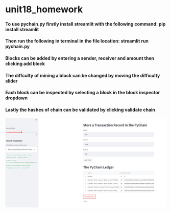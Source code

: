 # unit18_homework


#### To use pychain.py firstly install streamlit with the following command: pip install streamlit 
#### Then run the following in terminal in the file location: streamlit run pychain.py
#### Blocks can be added by entering a sender, receiver and amount then clicking add block
#### The diffculty of mining a block can be changed by moving the difficulty slider
#### Each block can be inspected by selecting a block in the block inspector dropdown
#### Lastly the hashes of chain can be validated by clicking validate chain


![](hmk18.JPG)
